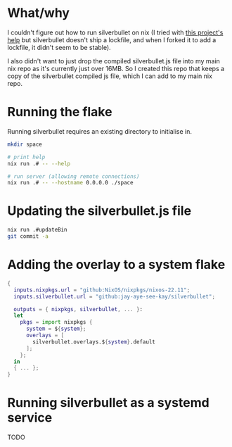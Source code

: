 # What/why

I couldn't figure out how to run silverbullet on nix (I tried with [this project's help](https://github.com/SnO2WMaN/deno2nix/) but silverbullet doesn't ship a lockfile, and when I forked it to add a lockfile, it didn't seem to be stable).

I also didn't want to just drop the compiled silverbullet.js file into my main nix repo as it's currently just over 16MB. So I created this repo that keeps a copy of the silverbullet compiled js file, which I can add to my main nix repo.

# Running the flake

Running silverbullet requires an existing directory to initialise in.

```bash
mkdir space

# print help
nix run .# -- --help

# run server (allowing remote connections)
nix run .# -- --hostname 0.0.0.0 ./space
```

# Updating the silverbullet.js file

```bash
nix run .#updateBin
git commit -a
```

# Adding the overlay to a system flake

```nix
{
  inputs.nixpkgs.url = "github:NixOS/nixpkgs/nixos-22.11";
  inputs.silverbullet.url = "github:jay-aye-see-kay/silverbullet";

  outputs = { nixpkgs, silverbullet, ... }:
  let
    pkgs = import nixpkgs {
      system = ${system};
      overlays = [
        silverbullet.overlays.${system}.default
      ];
    };
  in
  { ... };
}
```

# Running silverbullet as a systemd service

TODO
